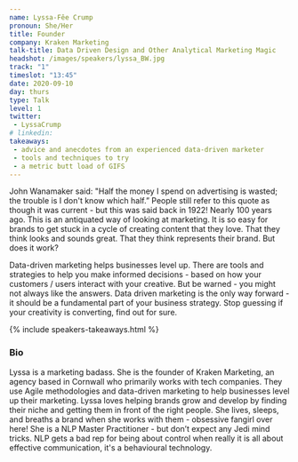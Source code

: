 ```yaml
---
name: Lyssa-Fêe Crump
pronoun: She/Her
title: Founder
company: Kraken Marketing
talk-title: Data Driven Design and Other Analytical Marketing Magic
headshot: /images/speakers/lyssa_BW.jpg
track: "1"
timeslot: "13:45"
date: 2020-09-10
day: thurs
type: Talk
level: 1
twitter:
 - LyssaCrump
# linkedin: 
takeaways:
 - advice and anecdotes from an experienced data-driven marketer 
 - tools and techniques to try 
 - a metric butt load of GIFS
---
```


<p>John Wanamaker said: "Half the money I spend on advertising is wasted; the trouble is I don't know which half.”
People still refer to this quote as though it was current - but this was said back in 1922! Nearly 100 years ago. This is an antiquated way of looking at marketing. It is so easy for brands to get stuck in a cycle of creating content that they love. That they think looks and sounds great. That they think represents their brand. But does it work?</p>
<p>Data-driven marketing helps businesses level up. There are tools and strategies to help you make informed decisions - based on how your customers / users interact with your creative. But be warned - you might not always like the answers. Data driven marketing is the only way forward - it should be a fundamental part of your business strategy. Stop guessing if your creativity is converting, find out for sure.
</p>

{% include speakers-takeaways.html %}

<h3>Bio</h3>
<p>Lyssa is a marketing badass. She is the founder of Kraken Marketing, an agency based in Cornwall who primarily works with tech companies. They use Agile methodologies and data-driven marketing to help businesses level up their marketing. Lyssa loves helping brands grow and develop by finding their niche and getting them in front of the right people. She lives, sleeps, and breaths a brand when she works with them - obsessive fangirl over here! She is a NLP Master Practitioner - but don’t expect any Jedi mind tricks. NLP gets a bad rep for being about control when really it is all about effective communication, it's a behavioural technology.</p>